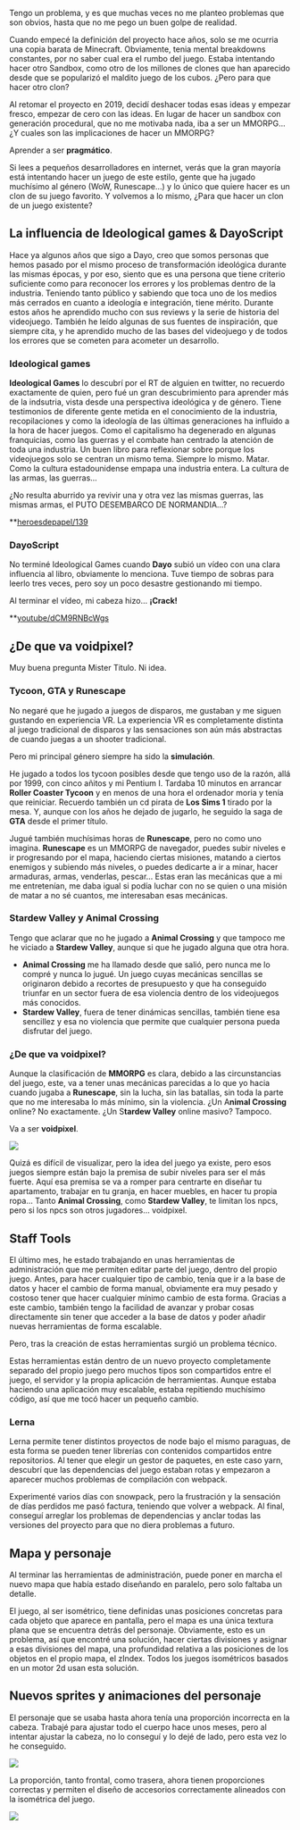 Tengo un problema, y es que muchas veces no me planteo problemas que son obvios, hasta que no me pego un buen golpe de realidad.

Cuando empecé la definición del proyecto hace años, solo se me ocurria una copia barata de Minecraft. Obviamente, tenia mental breakdowns constantes, por no saber cual era el rumbo del juego. Estaba intentando hacer otro Sandbox, como otro de los millones de clones que han aparecido desde que se popularizó el maldito juego de los cubos.
¿Pero para que hacer otro clon?

Al retomar el proyecto en 2019, decidí deshacer todas esas ideas y empezar fresco, empezar de cero con las ideas. En lugar de hacer un sandbox con generación procedural, que no me motivaba nada, iba a ser un MMORPG...
¿Y cuales son las implicaciones de hacer un MMORPG?

Aprender a ser **pragmático**.

Si lees a pequeños desarrolladores en internet, verás que la gran mayoría está intentando hacer un juego de este estilo, gente que ha jugado muchísimo al género (WoW, Runescape...) y lo único que quiere hacer es un clon de su juego favorito.
Y volvemos a lo mismo, ¿Para que hacer un clon de un juego existente?

## La influencia de Ideological games & DayoScript

Hace ya algunos años que sigo a Dayo, creo que somos personas que hemos pasado por el mismo proceso de transformación ideológica durante las mismas épocas, y por eso, siento que es una persona que tiene criterio suficiente como para reconocer los errores y los problemas dentro de la industria. Teniendo tanto público y sabiendo que toca uno de los medios más cerrados en cuanto a ideología e integración, tiene mérito.
Durante estos años he aprendido mucho con sus reviews y la serie de historia del videojuego. También he leído algunas de sus fuentes de inspiración, que siempre cita, y he aprendido mucho de las bases del videojuego y de todos los errores que se cometen para acometer un desarrollo.

### Ideological games

**Ideological Games** lo descubrí por el RT de alguien en twitter, no recuerdo exactamente de quien, pero fué un gran descubrimiento para aprender más de la indsutria, vista desde una perspectiva ideológica y de género. Tiene testimonios de diferente gente metida en el conocimiento de la industria, recopilaciones y como la ideología de las últimas generaciones ha influido a la hora de hacer juegos. Como el capitalismo ha degenerado en algunas franquicias, como las guerras y el combate han centrado la atención de toda una industria.
Un buen libro para reflexionar sobre porque los videojuegos solo se centran un mismo tema.
Siempre lo mismo.
Matar.
Como la cultura estadounidense empapa una industria entera. La cultura de las armas, las guerras...

¿No resulta aburrido ya revivir una y otra vez las mismas guerras, las mismas armas, el PUTO DESEMBARCO DE NORMANDIA...?

**[heroesdepapel/139](https://www.heroesdepapel.es/product.php?id=139)

### DayoScript

No terminé Ideological Games cuando **Dayo** subió un vídeo con una clara influencia al libro, obviamente lo menciona. Tuve tiempo de sobras para leerlo tres veces, pero soy un poco desastre gestionando mi tiempo.

Al terminar el vídeo, mi cabeza hizo… **¡Crack!**

**[youtube/dCM9RNBcWgs](https://www.youtube.com/watch?v=dCM9RNBcWgs)

## ¿De que va voidpixel?

Muy buena pregunta Mister Titulo. Ni idea.

### Tycoon, GTA y Runescape

No negaré que he jugado a juegos de disparos, me gustaban y me siguen gustando en experiencia VR. La experiencia VR es completamente distinta al juego tradicional de disparos y las sensaciones son aún más abstractas de cuando juegas a un shooter tradicional.

Pero mi principal género siempre ha sido la **simulación**.

He jugado a todos los tycoon posibles desde que tengo uso de la razón, allá por 1999, con cinco añitos y mi Pentium I. Tardaba 10 minutos en arrancar **Roller Coaster Tycoon** y en menos de una hora el ordenador moria y tenía que reiniciar. Recuerdo también un cd pirata de **Los Sims 1** tirado por la mesa. Y, aunque con los años he dejado de jugarlo, he seguido la saga de **GTA** desde el primer título.

Jugué también muchísimas horas de **Runescape**, pero no como uno imagina.
**Runescape** es un MMORPG de navegador, puedes subir niveles e ir progresando por el mapa, haciendo ciertas misiones, matando a ciertos enemigos y subiendo más niveles, o puedes dedicarte a ir a minar, hacer armaduras, armas, venderlas, pescar…
Estas eran las mecánicas que a mi me entretenían, me daba igual si podía luchar con no se quien o una misión de matar a no sé cuantos, me interesaban esas mecánicas.

### Stardew Valley y Animal Crossing

Tengo que aclarar que no he jugado a **Animal Crossing** y que tampoco me he viciado a **Stardew Valley**, aunque si que he jugado alguna que otra hora.
-	**Animal Crossing** me ha llamado desde que salió, pero nunca me lo compré y nunca lo jugué. Un juego cuyas mecánicas sencillas se originaron debido a recortes de presupuesto y que ha conseguido triunfar en un sector fuera de esa violencia dentro de los videojuegos más conocidos.
-	**Stardew Valley**, fuera de tener dinámicas sencillas, también tiene esa sencillez y esa no violencia que permite que cualquier persona pueda disfrutar del juego.

### ¿De que va voidpixel?

Aunque la clasificación de **MMORPG** es clara, debido a las circunstancias del juego, este, va a tener unas mecánicas parecidas a lo que yo hacia cuando jugaba a **Runescape**, sin la lucha, sin las batallas, sin toda la parte que no me interesaba lo más mínimo, sin la violencia.
¿Un A**nimal Crossing** online?
No exactamente.
¿Un S**tardew Valley** online masivo?
Tampoco.

Va a ser **voidpixel**.

![](https://media.discordapp.net/attachments/586914620451848234/829136495700869191/Screenshot_2021-04-07_at_01.32.11.png)

Quizá es difícil de visualizar, pero la idea del juego ya existe, pero esos juegos siempre están bajo la premisa de subir niveles para ser el más fuerte. Aquí esa premisa se va a romper para centrarte en diseñar tu apartamento, trabajar en tu granja, en hacer muebles, en hacer tu propia ropa... Tanto **Animal Crossing**, como **Stardew Valley**, te limitan los npcs, pero si los npcs son otros jugadores… voidpixel.

## Staff Tools

El último mes, he estado trabajando en unas herramientas de administración que me permiten editar parte del juego, dentro del propio juego. Antes, para hacer cualquier tipo de cambio, tenía que ir a la base de datos y hacer el cambio de forma manual, obviamente era muy pesado y costoso tener que hacer cualquier mínimo cambio de esta forma.
Gracias a este cambio, también tengo la facilidad de avanzar y probar cosas directamente sin tener que acceder a la base de datos y poder añadir nuevas herramientas de forma escalable.

Pero, tras la creación de estas herramientas surgió un problema técnico.

Estas herramientas están dentro de un nuevo proyecto completamente separado del propio juego pero muchos tipos son compartidos entre el juego, el servidor y la propia aplicación de herramientas. Aunque estaba haciendo una aplicación muy escalable, estaba repitiendo muchísimo código, así que me tocó hacer un pequeño cambio.

### Lerna

Lerna permite tener distintos proyectos de node bajo el mismo paraguas, de esta forma se pueden tener librerías con contenidos compartidos entre repositorios. Al tener que elegir un gestor de paquetes, en este caso yarn, descubrí que las dependencias del juego estaban rotas y empezaron a aparecer muchos problemas de compilación con webpack.

Experimenté varios días con snowpack, pero la frustración y la sensación de días perdidos me pasó factura, teniendo que volver a webpack. Al final, conseguí arreglar los problemas de dependencias y anclar todas las versiones del proyecto para que no diera problemas a futuro.

## Mapa y personaje

Al terminar las herramientas de administración, puede poner en marcha el nuevo mapa que había estado diseñando en paralelo, pero solo faltaba un detalle.

El juego, al ser isométrico, tiene definidas unas posiciones concretas para cada objeto que aparece en pantalla, pero el mapa es una única textura plana que se encuentra detrás del personaje. Obviamente, esto es un problema, así que encontré una solución, hacer ciertas divisiones y asignar a esas divisiones del mapa, una profundidad relativa a las posiciones de los objetos en el propio mapa, el zIndex. Todos los juegos isométricos basados en un motor 2d usan esta solución.

## Nuevos sprites y animaciones del personaje

El personaje que se usaba hasta ahora tenía una proporción incorrecta en la cabeza. Trabajé para ajustar todo el cuerpo hace unos meses, pero al intentar ajustar la cabeza, no lo conseguí y lo dejé de lado, pero esta vez lo he conseguido.

![](https://media.discordapp.net/attachments/586914620451848234/829135665782325319/Screenshot_2021-04-07_at_01.28.25.png)

La proporción, tanto frontal, como trasera, ahora tienen proporciones correctas y permiten el diseño de accesorios correctamente alineados con la isométrica del juego.

![](https://media.discordapp.net/attachments/586914620451848234/829136025023545384/Screenshot_2021-04-07_at_01.30.21.png)

